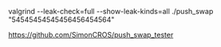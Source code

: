 


valgrind --leak-check=full --show-leak-kinds=all ./push_swap "54545454545456456454564"

https://github.com/SimonCROS/push_swap_tester  
